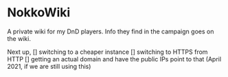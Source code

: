 # NokkoWiki
A private wiki for my DnD players. Info they find in the campaign goes on the wiki.

Next up,
[] switching to a cheaper instance 
[] switching to HTTPS from HTTP
[] getting an actual domain and have the public IPs point to that (April 2021, if we are still using this)
